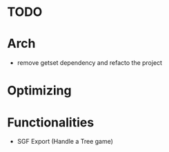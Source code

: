 TODO
==
# Arch
- remove getset dependency and refacto the project

# Optimizing

# Functionalities
- SGF Export (Handle a Tree game)

